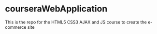 # courseraWebApplication
This is the repo for the HTML5 CSS3 AJAX and JS course to create the e-commerce site
